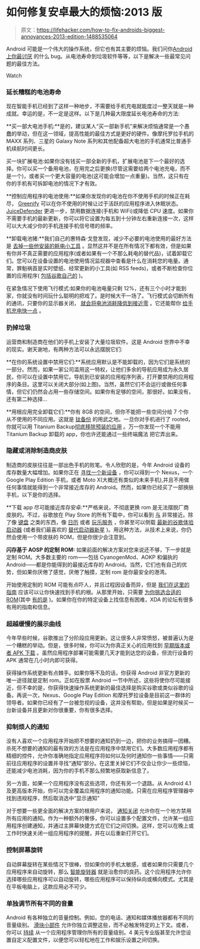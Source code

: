 # 如何修复安卓最大的烦恼:2013 版

> 原文：<https://lifehacker.com/how-to-fix-androids-biggest-annoyances-2013-edition-1488535064>

Android 可能是一个伟大的操作系统，但它也有其主要的烦恼。我们问你[Android 上你最讨厌](https://lifehacker.com/what-are-your-biggest-android-annoyances-1486270773) 的什么 bug。从电池寿命到垃圾软件等等，以下是解决一些最常见问题的最佳方法。

Watch

### 延长糟糕的电池寿命

现在智能手机已经到了这样一种地步，不需要给手机充电就能度过一整天就是一种成就。幸运的是，不一定是这样。以下是几种最大限度延长电池寿命的方法:

**买一部大电池手机:**是的，建议某人“买一部新手机”来解决烦恼通常是一个愚蠢的举动，但在这一领域，提高性能的最佳方式是更好的硬件。像摩托罗拉手机的 MAXX 系列、三星的 Galaxy Note 系列和其他配备超大电池的手机通常比普通手机续航时间更长。

买一块扩展电池:如果你没有钱买一部全新的手机，扩展电池是下一个最好的选择。你可以买一个备用电池，在用完之后更换(尽管这需要给两个电池充电，而不是一个)，或者买一个更大容量的电池(这可能会增加一点重量)。当然，这只有在你的手机有可拆卸电池的情况下才有效。

**控制应用程序的电池使用:**如果你发现你的电池在你不使用手机的时候正在耗尽， [Greenify](https://play.google.com/store/apps/details?id=com.oasisfeng.greenify) 可以在你不使用的时候让过于活跃的应用程序进入休眠状态。 [JuiceDefender](https://play.google.com/store/apps/details?id=com.latedroid.juicedefender) 更进一步，禁用数据连接(手机和 WiFi)或降低 CPU 速度。如果你不需要手机的最新更新，你可以将它设置为每五到十分钟左右重新连接一次，这样可以大大减少你的手机连接手机信号塔的频率。

**卸载电池猪:**我们自己的惠特森·戈登发现，减少不必要的电池使用的最好方法是 [去掉一些他安装的耗电小工具](https://lifehacker.com/1486390731) 。显然这并不是在所有情况下都有效，但是如果有你并不真正需要的应用程序(或者如果有一个不那么耗电的替代品)，试着卸载它们。您可以在设备设置的电池使用情况监视器中查看是什么在消耗您的电量。通常，罪魁祸首是实时壁纸、经常更新的小工具(如 RSS feeds)，或者不断检查你位置的应用程序( [包括谷歌自己的](http://lifehacker.com/psa-your-phone-logs-everywhere-you-go-heres-how-to-t-1486085759) )。

在紧急情况下使用飞行模式:如果你的电池电量只剩 12%，还有三个小时才能到家，你就没有时间玩什么聪明的把戏了。是时候大干一场了。飞行模式会切断所有的通讯，只要你的显示器关闭， [就会将电池消耗降低到接近零](https://lifehacker.com/use-airplane-mode-to-save-cellphone-battery-life-in-no-5594298) 。它还能帮你 [给手机充电快一点](http://lifehacker.com/charge-your-phone-faster-by-switching-to-airplane-mode-5991851) 。

### 扔掉垃圾

运营商和制造商在他们的手机上安装了大量垃圾软件。这是 Android 世界中不幸的现实。谢天谢地，有两种方法可以永远摆脱它们:

**在你的系统设置中禁用它们:**系统应用默认是不能卸载的，因为它们是系统的一部分。然而，如果一家公司滥用这一特权，让他们多余的导航应用成为永久居民，你可以在设置中禁用它。导航到已安装的应用程序列表，打开要禁用的应用程序的条目。这里可以关闭大部分(如上图)。当然，虽然它们不会运行或做任何事情，但它们仍然会占用一些存储空间。如果你有足够的空间，那很好。如果没有，还有第二种选择...

**用根应用完全卸载它们:**你有 8GB 的空间，但你不能把一些空间分给 7 个你从不使用的不同应用。这就是 [钛备份](https://play.google.com/store/apps/details?id=com.keramidas.TitaniumBackup) 的用武之地。一旦你对手机进行了 rooted，你就可以用 Titanium Backup[彻底移除预装的应用](https://lifehacker.com/how-to-set-up-a-fully-automated-app-and-settings-backup-5784857) 。万一你发现一个不能用 Titanium Backup 卸载的 app，你也许还能通过一些终端魔法 把它弄出来。

### 隐藏或消除制造商皮肤

制造商的皮肤往往是一部出色手机的败笔。令人欣慰的是，今年 Android 设备的库存数量大幅增加。如果你正在 [寻找一个新设备](https://lifehacker.com/how-to-pick-your-next-android-phone-2013-edition-1475567684) ，你可以得到一个 Nexus，一个 Google Play Edition 手机，或者 Moto X(大概还有类似的未来手机),并且不用做任何事情就能得到一个非常接近库存的 Android。然而，如果你已经买了一部换肤手机，以下是你的选择。

**下载 app 尽可能接近库存安卓:**严格来说，不彻底更换 rom 是无法摆脱厂商皮肤的。不过，谷歌放在 Play Store 的所有下载中，你可以看到 [与](https://lifehacker.com/how-to-get-nearly-stock-android-on-any-phone-no-root-513696799) 非常接近。除了像 [键盘](https://play.google.com/store/apps/details?id=com.google.android.inputmethod.latin) 之类的东西，像 [日历](https://play.google.com/store/apps/details?id=com.google.android.calendar) 或者 [玩乐服务](http://lifehacker.com/why-google-play-services-are-now-more-important-than-an-975970197) ，你甚至可以侧载 [最新的谷歌体验启动器](http://lifehacker.com/how-to-get-the-best-features-of-android-kitkat-now-1456739585) (或者我们最喜欢的 [替代启动器](http://lifehacker.com/the-best-application-launcher-for-android-749377868)[新星](https://play.google.com/store/apps/details?id=com.teslacoilsw.launcher) )。用这种方法，从技术上来说，你仍然会使用一个带皮肤的 ROM，但是你很少会注意到。

**闪存基于 AOSP 的定制 ROM:** 如果前面的解决方案对您来说还不够，下一步就是定制 ROM。大多数主要的 rom——包括 CyanogenMod、AOKP 和偏执的 Android——都是你能得到的最接近库存的 Android。当然，它们也有自己的优势，但如果你厌倦了感觉，厌倦了触摸，定制 rom 是你最安全的港湾。

开始使用定制的 ROM 可能有点吓人，并且过程因设备而异，但是 [我们在这里的指南](https://lifehacker.com/everything-you-need-to-know-about-rooting-your-android-5789397) 应该可以让你快速找到手机的根。从那里开始，只需要 [为你挑选合适的 ROM](http://lifehacker.com/5596108/how-to-choose-the-right-android-rom-for-you)(其中 [有的是](http://lifehacker.com/this-database-of-android-roms-helps-you-choose-the-best-1449794780) )。如果你在你的特定设备上找信息有困难，XDA 的论坛有很多有用的指南和信息。

### 超越缓慢的展示曲线

今年早些时候，谷歌推出了分阶段应用更新。这让很多人非常愤怒，被普遍认为是一个糟糕的举动。但是，很多时候，你可以为你真正关心的应用找到 [早期版本或者 APK 下载](https://lifehacker.com/how-to-get-the-most-bleeding-edge-app-updates-on-androi-1470932086) 。虽然应用程序部署可能需要几天才能到达您的设备，但流行设备的 APK 通常在几小时内即可获得。

获得操作系统更新有点棘手。如果你等不及的话，你获得 Android 非官方更新的唯一途径就是定制 rom。正如在股票 Android 一节中所述，这些将使你尽可能接近，但不幸的是，你获得快速操作系统更新的最佳选择是购买谷歌或类似谷歌的设备。再说一次，Nexus、Google Play Edition 和摩托罗拉设备是目前这一群体的领导者。如果你已经有了一台被忽视的设备，这并没有帮助，但是如果是时候买一台新设备并且更新对你很重要，你有很多选择。

### 抑制烦人的通知

没有人喜欢一个应用程序开始把不想要的通知扔到一边，把你的业务搞得一团糟。杀死不想要的通知的最有效的方法是在应用程序中禁用它们。大多数应用程序都有精细的控件，允许你准确地指定应用程序将如何以及何时通知你一些事情——只需前往应用程序的设置并寻找“通知”部分。在这里关掉它们不仅会让你少一些烦恼，还能减少电池消耗，因为你的手机不那么频繁地获取新信息了。

另一方面，如果一个应用程序没有这些选项，你还有另一个退路。从 Android 4.1 及更高版本开始，你可以完全覆盖应用程序的通知功能。只需在应用程序管理器中找到违规程序，然后取消选中“显示通知”

对于想要一些更全面的解决方案的根用户来说， [通知关闭](https://play.google.com/store/apps/details?id=com.aboutmycode.NotificationsOff&hl=en) 允许你在一个地方禁用所有应用的通知。作为一种额外的奢侈，你可以设置多个配置文件，允许某一组应用程序创建通知，并通过主屏幕快捷方式在它们之间切换。这样，您可以在晚上或工作时快速关闭一组应用程序的提醒，并在以后重新打开它们。

### 控制屏幕旋转

自动屏幕旋转在某些情况下很棒，但如果你的手机太敏感，或者如果你只需要几个应用程序来自动旋转，那么 [智能旋转器](https://lifehacker.com/smart-rotator-chooses-which-android-apps-are-allowed-to-5805636) 就是治愈你的良药。这个应用程序允许你选择哪些应用程序可以自动旋转，哪些应用程序可以保持纵向或横向模式。尤其是在平板电脑上，这款应用必不可少。

### 单独调节所有不同的音量

Android 有各种独立的音量控制。例如，您的电话、通知和媒体播放器都有不同的音量级别。 [滑块小部件](https://lifehacker.com/slider-widget-manages-all-your-audio-levels-in-one-plac-511461051) 允许你独立调整这些，而不必触发特定的上下文。或者，你可以 [持续](http://lifehacker.com/persist-for-android-offers-total-control-over-your-volu-1151275713) 从一个应用程序管理你所有的音量级别。4 美元专业版甚至允许您设置自定义配置文件，以便您可以轻松地在工作和娱乐设置之间切换。